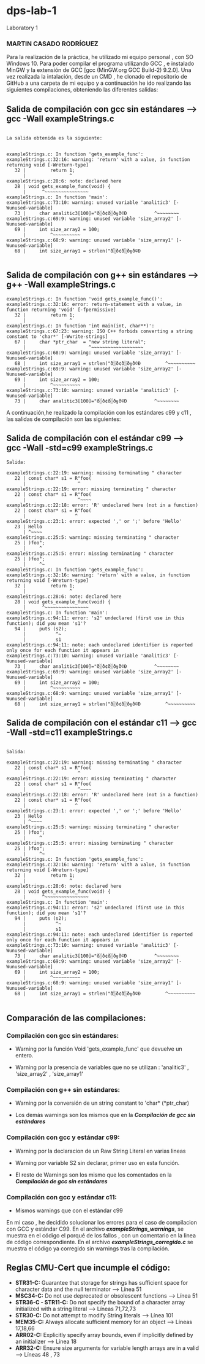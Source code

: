 # dps-lab-1
Laboratory 1

### MARTIN CASADO RODRÍGUEZ


Para la realización de la práctica, he utilizado mi equipo personal , con SO Windows 10.
Para poder compilar el programa utilizando GCC , e instalado MinGW y la extensión de GCC [gcc (MinGW.org GCC Build-2) 9.2.0]. Una vez realizada la intalación, desde un CMD , he clonado el repositorio de GitHub a una carpeta de mi equipo y a continuación he ido realizando las siguientes compilaciones, obteniendo las diferentes salidas:


## Salida de compilación con gcc sin estándares --> gcc -Wall exampleStrings.c
```

La salida obtenida es la siguiente:


exampleStrings.c: In function 'gets_example_func':
exampleStrings.c:32:16: warning: 'return' with a value, in function returning void [-Wreturn-type]
   32 |         return 1;
      |                ^
exampleStrings.c:28:6: note: declared here
   28 | void gets_example_func(void) {
      |      ^~~~~~~~~~~~~~~~~
exampleStrings.c: In function 'main':
exampleStrings.c:73:10: warning: unused variable 'analitic3' [-Wunused-variable]
   73 |     char analitic3[100]="ð░ð¢ð░ð╗ð©Ð          ^~~~~~~~~
exampleStrings.c:69:9: warning: unused variable 'size_array2' [-Wunused-variable]
   69 |     int size_array2 = 100;
      |         ^~~~~~~~~~~
exampleStrings.c:68:9: warning: unused variable 'size_array1' [-Wunused-variable]
   68 |     int size_array1 = strlen("ð░ð¢ð░ð╗ð©Ð


```

## Salida de compilación con g++ sin estándares --> g++ -Wall exampleStrings.c
```
exampleStrings.c: In function 'void gets_example_func()':
exampleStrings.c:32:16: error: return-statement with a value, in function returning 'void' [-fpermissive]
   32 |         return 1;
      |                ^
exampleStrings.c: In function 'int main(int, char**)':
exampleStrings.c:67:23: warning: ISO C++ forbids converting a string constant to 'char*' [-Wwrite-strings]
   67 |     char *ptr_char  = "new string literal";
      |                       ^~~~~~~~~~~~~~~~~~~~
exampleStrings.c:68:9: warning: unused variable 'size_array1' [-Wunused-variable]
   68 |     int size_array1 = strlen("ð░ð¢ð░ð╗ð©Ð         ^~~~~~~~~~~
exampleStrings.c:69:9: warning: unused variable 'size_array2' [-Wunused-variable]
   69 |     int size_array2 = 100;
      |         ^~~~~~~~~~~
exampleStrings.c:73:10: warning: unused variable 'analitic3' [-Wunused-variable]
   73 |     char analitic3[100]="ð░ð¢ð░ð╗ð©Ð          ^~~~~~~~~

```

A continuación,he realizado la compilación con los estándares c99 y c11 , las salidas de compilación son las siguientes:


## Salida de compilación con el estándar c99 --> gcc -Wall -std=c99 exampleStrings.c
```
Salida:

exampleStrings.c:22:19: warning: missing terminating " character
   22 | const char* s1 = R"foo(
      |                   ^
exampleStrings.c:22:19: error: missing terminating " character
   22 | const char* s1 = R"foo(
      |                   ^~~~~
exampleStrings.c:22:18: error: 'R' undeclared here (not in a function)
   22 | const char* s1 = R"foo(
      |                  ^
exampleStrings.c:23:1: error: expected ',' or ';' before 'Hello'
   23 | Hello
      | ^~~~~
exampleStrings.c:25:5: warning: missing terminating " character
   25 | )foo";
      |     ^
exampleStrings.c:25:5: error: missing terminating " character
   25 | )foo";
      |     ^~
exampleStrings.c: In function 'gets_example_func':
exampleStrings.c:32:16: warning: 'return' with a value, in function returning void [-Wreturn-type]
   32 |         return 1;
      |                ^
exampleStrings.c:28:6: note: declared here
   28 | void gets_example_func(void) {
      |      ^~~~~~~~~~~~~~~~~
exampleStrings.c: In function 'main':
exampleStrings.c:94:11: error: 's2' undeclared (first use in this function); did you mean 's1'?
   94 |     puts (s2);
      |           ^~
      |           s1
exampleStrings.c:94:11: note: each undeclared identifier is reported only once for each function it appears in
exampleStrings.c:73:10: warning: unused variable 'analitic3' [-Wunused-variable]
   73 |     char analitic3[100]="ð░ð¢ð░ð╗ð©Ð          ^~~~~~~~~
exampleStrings.c:69:9: warning: unused variable 'size_array2' [-Wunused-variable]
   69 |     int size_array2 = 100;
      |         ^~~~~~~~~~~
exampleStrings.c:68:9: warning: unused variable 'size_array1' [-Wunused-variable]
   68 |     int size_array1 = strlen("ð░ð¢ð░ð╗ð©Ð         ^~~~~~~~~~~

```

## Salida de compilación con el estándar c11 --> gcc -Wall -std=c11 exampleStrings.c
```

Salida:

exampleStrings.c:22:19: warning: missing terminating " character
   22 | const char* s1 = R"foo(
      |                   ^
exampleStrings.c:22:19: error: missing terminating " character
   22 | const char* s1 = R"foo(
      |                   ^~~~~
exampleStrings.c:22:18: error: 'R' undeclared here (not in a function)
   22 | const char* s1 = R"foo(
      |                  ^
exampleStrings.c:23:1: error: expected ',' or ';' before 'Hello'
   23 | Hello
      | ^~~~~
exampleStrings.c:25:5: warning: missing terminating " character
   25 | )foo";
      |     ^
exampleStrings.c:25:5: error: missing terminating " character
   25 | )foo";
      |     ^~
exampleStrings.c: In function 'gets_example_func':
exampleStrings.c:32:16: warning: 'return' with a value, in function returning void [-Wreturn-type]
   32 |         return 1;
      |                ^
exampleStrings.c:28:6: note: declared here
   28 | void gets_example_func(void) {
      |      ^~~~~~~~~~~~~~~~~
exampleStrings.c: In function 'main':
exampleStrings.c:94:11: error: 's2' undeclared (first use in this function); did you mean 's1'?
   94 |     puts (s2);
      |           ^~
      |           s1
exampleStrings.c:94:11: note: each undeclared identifier is reported only once for each function it appears in
exampleStrings.c:73:10: warning: unused variable 'analitic3' [-Wunused-variable]
   73 |     char analitic3[100]="ð░ð¢ð░ð╗ð©Ð          ^~~~~~~~~
exampleStrings.c:69:9: warning: unused variable 'size_array2' [-Wunused-variable]
   69 |     int size_array2 = 100;
      |         ^~~~~~~~~~~
exampleStrings.c:68:9: warning: unused variable 'size_array1' [-Wunused-variable]
   68 |     int size_array1 = strlen("ð░ð¢ð░ð╗ð©Ð         ^~~~~~~~~~~


```

## Comparación de las compilaciones:

### Compilación con gcc sin estándares:

* Warning por la función Void 'gets_example_func' que devuelve un entero.

* Warning por la presencia de variables que no se utilizan : 'analitic3' , 'size_array2' , 'size_array1'

### Compilación con g++ sin estándares:

* Warning por la conversión de un string constant to 'char* (*ptr_char)

* Los demás warnings son los mismos que en la ***Compilación de gcc sin estándares***


### Compilación con gcc y estándar c99:

* Warning por la declaracion de un Raw String Literal en varias lineas

* Warning por variable S2 sin declarar, primer uso en esta función.

* El resto de Warnings son los mismo que los comentados en la ***Compilación de gcc sin estándares***
### Compilación con gcc y estándar c11:

* Mismos warnings que con el estándar c99


En mi caso , he decidido solucionar los errores para el caso de compilacion con GCC y estándar C99. En el archivo ***exampleStrings_warnings***, se muestra en el código el porqué de los fallos , con un comentario en la linea de código correspondiente. En el archivo ***exampleStrings_corregido.c*** se muestra el código ya corregido sin warnings tras la compilación.


## Reglas CMU-Cert que incumple el código:

* **STR31-C:** Guarantee that storage for strings has sufficient space for character data and the null terminator --> Línea 51
* **MSC34-C:** Do not use deprecated or obsolescent functions --> Línea 51
* **STR36-C - STR11-C:** Do not specify the bound of a character array initialized with a string literal --> Líneas 71,72,73
* **STR30-C:** Do not attempt to modify String literals --> Línea 101
* **MEM35-C:** Always allocate sufficient memory for an object --> Líneas 17,18,66
* **ARR02-C:** Explicitly specify array bounds, even if implicitly defined by an initializer --> Línea 18
* **ARR32-C:**	Ensure size arguments for variable length arrays are in a valid --> Líneas 48 , 73



